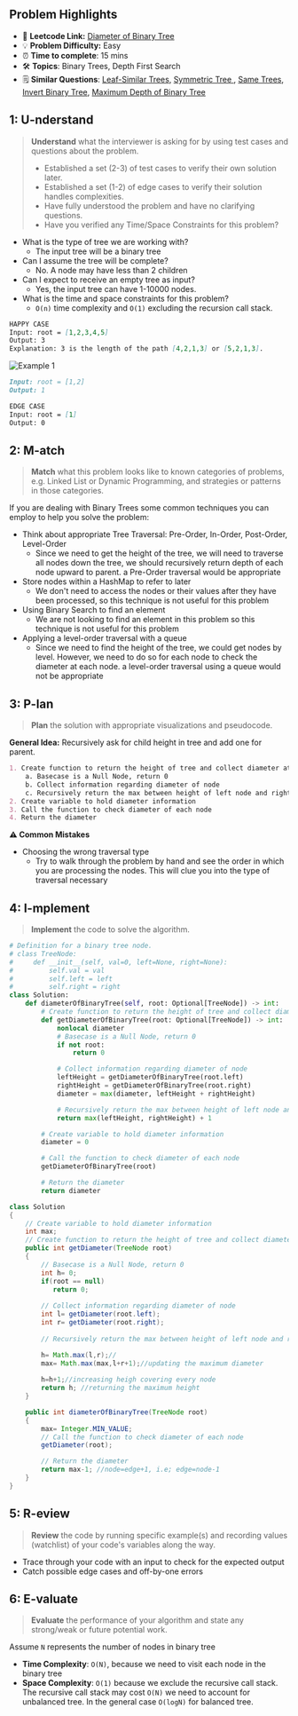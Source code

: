 ## Problem Highlights

* 🔗 **Leetcode Link:** [Diameter of Binary Tree](https://leetcode.com/problems/diameter-of-binary-tree/)
* 💡 **Problem Difficulty:** Easy
* ⏰ **Time to complete**: 15 mins
* 🛠️ **Topics**: Binary Trees, Depth First Search
* 🗒️ **Similar Questions**: [Leaf-Similar Trees](https://leetcode.com/problems/leaf-similar-trees/), [Symmetric Tree
](https://leetcode.com/problems/symmetric-tree/), [Same Trees](https://leetcode.com/problems/minimum-depth-of-binary-tree/), [Invert Binary Tree](https://leetcode.com/problems/invert-binary-tree/), [Maximum Depth of Binary Tree](https://leetcode.com/problems/maximum-depth-of-binary-tree/)
## 1: U-nderstand
 
> **Understand** what the interviewer is asking for by using test cases and questions about the problem.
> 
> - Established a set (2-3) of test cases to verify their own solution later.
> - Established a set (1-2) of edge cases to verify their solution handles complexities.
> - Have fully understood the problem and have no clarifying questions.
> - Have you verified any Time/Space Constraints for this problem?

- What is the type of tree we are working with?
  - The input tree will be a binary tree
- Can I assume the tree will be complete?
  - No. A node may have less than 2 children
- Can I expect to receive an empty tree as input?
  - Yes, the input tree can have 1-10000 nodes.
- What is the time and space constraints for this problem?
    - `O(n)` time complexity and `O(1)` excluding the recursion call stack.
   
```markdown
HAPPY CASE
Input: root = [1,2,3,4,5]
Output: 3
Explanation: 3 is the length of the path [4,2,1,3] or [5,2,1,3].
```

![Example 1](https://assets.leetcode.com/uploads/2021/03/06/diamtree.jpg)

```markdown
Input: root = [1,2]
Output: 1

EDGE CASE
Input: root = [1]
Output: 0
```   
    
## 2: M-atch

> **Match** what this problem looks like to known categories of problems, e.g. Linked List or Dynamic Programming, and strategies or patterns in those categories.

If you are dealing with Binary Trees some common techniques you can employ to help you solve the problem:

- Think about appropriate Tree Traversal: Pre-Order, In-Order, Post-Order, Level-Order
    - Since we need to get the height of the tree, we will need to traverse all nodes down the tree, we should recursively return depth of each node upward to parent. a Pre-Order traversal would be appropriate
- Store nodes within a HashMap to refer to later
    - We don't need to access the nodes or their values after they have been processed, so this technique is not useful for this problem
- Using Binary Search to find an element
    - We are not looking to find an element in this problem so this technique is not useful for this problem
- Applying a level-order traversal with a queue
    - Since we need to find the height of the tree, we could get nodes by level. However, we need to do so for each node to check the diameter at each node. a level-order traversal using a queue would not be appropriate

## 3: P-lan

> **Plan** the solution with appropriate visualizations and pseudocode.

**General Idea:** Recursively ask for child height in tree and add one for parent.

```markdown
1. Create function to return the height of tree and collect diameter at each node
    a. Basecase is a Null Node, return 0
    b. Collect information regarding diameter of node
    c. Recursively return the max between height of left node and right node and add one for current node.
2. Create variable to hold diameter information
3. Call the function to check diameter of each node
4. Return the diameter
```

**⚠️ Common Mistakes**
- Choosing the wrong traversal type
    - Try to walk through the problem by hand and see the order in which you are processing the nodes. This will clue you into the type of traversal necessary

## 4: I-mplement

> **Implement** the code to solve the algorithm.

```python
# Definition for a binary tree node.
# class TreeNode:
#     def __init__(self, val=0, left=None, right=None):
#         self.val = val
#         self.left = left
#         self.right = right
class Solution:
    def diameterOfBinaryTree(self, root: Optional[TreeNode]) -> int:
        # Create function to return the height of tree and collect diameter at each node
        def getDiameterOfBinaryTree(root: Optional[TreeNode]) -> int:
            nonlocal diameter
            # Basecase is a Null Node, return 0
            if not root:
                return 0

            # Collect information regarding diameter of node
            leftHeight = getDiameterOfBinaryTree(root.left)
            rightHeight = getDiameterOfBinaryTree(root.right)
            diameter = max(diameter, leftHeight + rightHeight)

            # Recursively return the max between height of left node and right node and add one for current node
            return max(leftHeight, rightHeight) + 1

        # Create variable to hold diameter information
        diameter = 0

        # Call the function to check diameter of each node
        getDiameterOfBinaryTree(root)

        # Return the diameter
        return diameter
```
```java
class Solution 
{
    // Create variable to hold diameter information
    int max;
    // Create function to return the height of tree and collect diameter at each node
    public int getDiameter(TreeNode root)
    {
        // Basecase is a Null Node, return 0
        int h= 0; 
        if(root == null)
           return 0;
        
        // Collect information regarding diameter of node
        int l= getDiameter(root.left);
        int r= getDiameter(root.right);
        
        // Recursively return the max between height of left node and right node and add one for current node

        h= Math.max(l,r);//
        max= Math.max(max,l+r+1);//updating the maximum diameter 
        
        h=h+1;//increasing heigh covering every node 
        return h; //returning the maximum height 
    }

    public int diameterOfBinaryTree(TreeNode root) 
    {
        max= Integer.MIN_VALUE;
        // Call the function to check diameter of each node
        getDiameter(root);

        // Return the diameter
        return max-1; //node=edge+1, i.e; edge=node-1
    }
}
```
    
## 5: R-eview

> **Review** the code by running specific example(s) and recording values (watchlist) of your code's variables along the way.

- Trace through your code with an input to check for the expected output
- Catch possible edge cases and off-by-one errors

## 6: E-valuate

> **Evaluate** the performance of your algorithm and state any strong/weak or future potential work.

Assume `N` represents the number of nodes in binary tree 
    
* **Time Complexity**: `O(N)`, because we need to visit each node in the binary tree
* **Space Complexity**: `O(1)` because we exclude the recursive call stack. The recursive call stack may cost `O(N)` we need to account for unbalanced tree. In the general case `O(logN)` for balanced tree.